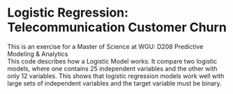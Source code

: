 # Logistic Regression: Telecommunication Customer Churn #
This is an exercise for a Master of Science at WGU: D208 Predictive Modeling & Analytics
<br> This code describes how a Logistic Model works. It compare two logistic models, where one contains 25 independent variables and the other with only 12 variables. 
This shows that logistic regression models work well with large sets of independent variables and the target variable must be binary.</br>
